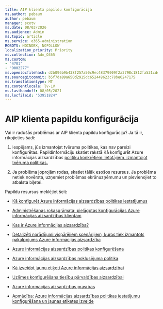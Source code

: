 ```yaml
---
title: AIP klienta papildu konfigurācija
ms.author: pebaum
author: pebaum
manager: scotv
ms.date: 08/03/2020
ms.audience: Admin
ms.topic: article
ms.service: o365-administration
ROBOTS: NOINDEX, NOFOLLOW
localization_priority: Priority
ms.collection: Adm_O365
ms.custom:
- "4781"
- "9002277"
ms.openlocfilehash: d2b096b9b438f257a50c9ec48379009f2a3798c1812fa531cdc30e61a5460a1e
ms.sourcegitcommit: b5f7da89a650d2915dc652449623c78be6247175
ms.translationtype: MT
ms.contentlocale: lv-LV
ms.lasthandoff: 08/05/2021
ms.locfileid: "53951824"
---
```

# <a name="aip-client-advanced-configuration"></a>AIP klienta papildu konfigurācija

Vai ir radušās problēmas ar AIP klienta papildu konfigurāciju? Ja tā ir, rīkojieties šādi:

1. Iespējams, jūs izmantojat tvēruma politikas, kas nav pareizi konfigurētas. Papildinformāciju skatiet rakstā Kā konfigurēt Azure informācijas aizsardzības [politiku konkrētiem lietotājiem, izmantojot tvēruma politikas.](https://docs.microsoft.com/azure/information-protection/configure-policy-scope)

2. Ja problēma joprojām rodas, skatiet tālāk esošos resursus. Ja problēma netiek novērsta, uzņemiet problēmas ekrānuzņēmumu un pievienojiet to atbalsta biļetei.

Papildu resursus meklējiet šeit:

- [Kā konfigurēt Azure informācijas aizsardzības politikas iestatījumus](https://docs.microsoft.com/azure/information-protection/configure-policy-settings)  
    
- [Administrēšanas rokasgrāmata: pielāgotas konfigurācijas Azure informācijas aizsardzības klientam](https://docs.microsoft.com/azure/information-protection/rms-client/client-admin-guide-customizations)  
    
- [Kas ir Azure informācijas aizsardzība?](https://docs.microsoft.com/azure/information-protection/what-is-information-protection)  
    
- [Detalizēti norādījumi vispārējiem scenārijiem, kuros tiek izmantots pakalpojums Azure informācijas aizsardzība](https://docs.microsoft.com/azure/information-protection/how-to-guides)  
    
- [Azure informācijas aizsardzības politikas konfigurēšana](https://docs.microsoft.com/azure/information-protection/deploy-use/configure-policy)  
    
- [Azure informācijas aizsardzības noklusējuma politika](https://docs.microsoft.com/azure/information-protection/deploy-use/configure-policy-default)  
    
- [Kā izveidot jaunu etiķeti Azure informācijas aizsardzībai](https://docs.microsoft.com/azure/information-protection/deploy-use/configure-policy-new-label)  
    
- [Uzlīmes konfigurēšana tiesību pārvaldības aizsardzībai](https://docs.microsoft.com/azure/information-protection/deploy-use/configure-policy-protection)  
    
- [Azure informācijas aizsardzības prasības](https://docs.microsoft.com/azure/information-protection/get-started/requirements)

- [Apmācība: Azure informācijas aizsardzības politikas iestatījumu konfigurēšana un jaunas etiķetes izveide](https://docs.microsoft.com/azure/information-protection/get-started/infoprotect-quick-start-tutorial)